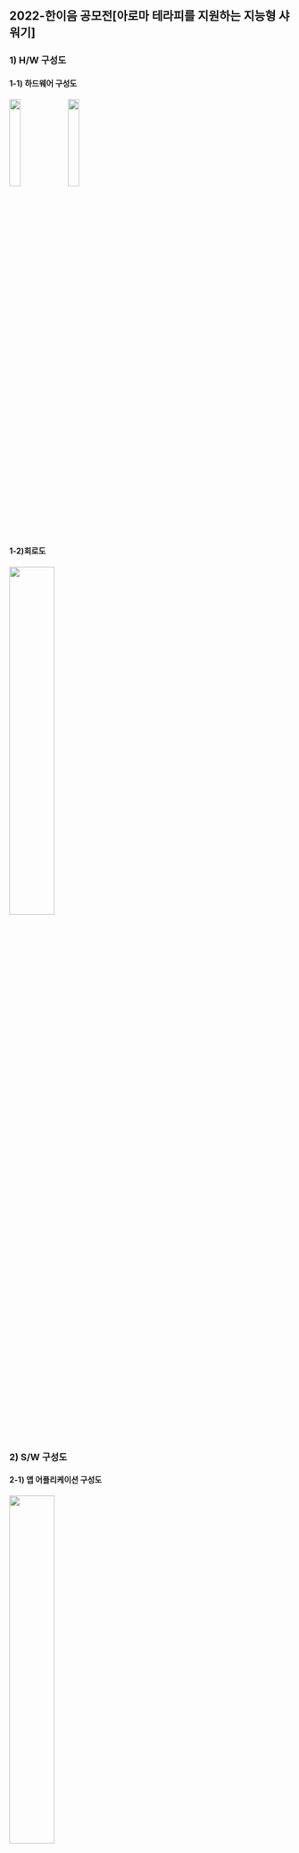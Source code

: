 ## 2022-한이음 공모전[아로마 테라피를 지원하는 지능형 샤워기]
### 1) H/W 구성도
#### 1-1) 하드웨어 구성도
<img width="20%" src="https://user-images.githubusercontent.com/103934004/204711472-b9cdb6a4-bfe0-4563-9eef-c998c4dc79bc.png"/>
<img width="20%" src="https://user-images.githubusercontent.com/103934004/204712266-0d846c40-f512-4c97-80a2-4c8a56474864.png"/>

#### 1-2)회로도
<img width="40%" src="https://user-images.githubusercontent.com/103934004/204712453-251404bb-0890-4053-b823-5498ffd28ceb.png"/>

### 2) S/W 구성도
#### 2-1) 앱 어플리케이션 구성도
<img width="40%" src="https://user-images.githubusercontent.com/103934004/204715760-2b8c1382-a3d7-4edd-92c2-9c13496aa141.png"/>

#### 2-1) 메뉴 구성도
<img width="40%" src="https://user-images.githubusercontent.com/103934004/204715906-fa673619-4fe7-4163-bf8d-736eea99c924.png"/>
